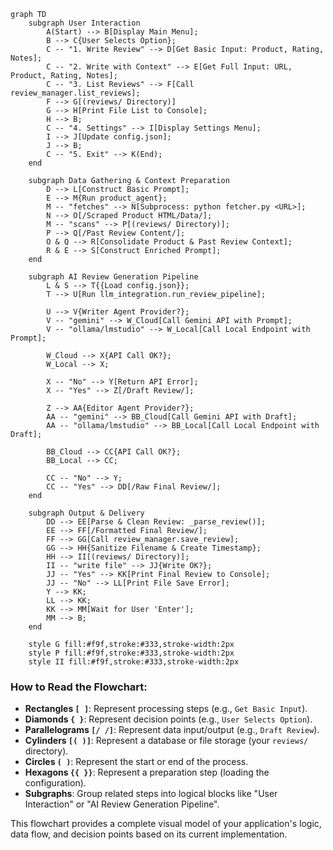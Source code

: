 ```mermaid
graph TD
    subgraph User Interaction
        A(Start) --> B[Display Main Menu];
        B --> C{User Selects Option};
        C -- "1. Write Review" --> D[Get Basic Input: Product, Rating, Notes];
        C -- "2. Write with Context" --> E[Get Full Input: URL, Product, Rating, Notes];
        C -- "3. List Reviews" --> F[Call review_manager.list_reviews];
        F --> G[(reviews/ Directory)]
        G --> H[Print File List to Console];
        H --> B;
        C -- "4. Settings" --> I[Display Settings Menu];
        I --> J[Update config.json];
        J --> B;
        C -- "5. Exit" --> K(End);
    end

    subgraph Data Gathering & Context Preparation
        D --> L[Construct Basic Prompt];
        E --> M{Run product_agent};
        M -- "fetches" --> N[Subprocess: python fetcher.py <URL>];
        N --> O[/Scraped Product HTML/Data/];
        M -- "scans" --> P[(reviews/ Directory)];
        P --> Q[/Past Review Content/];
        O & Q --> R[Consolidate Product & Past Review Context];
        R & E --> S[Construct Enriched Prompt];
    end

    subgraph AI Review Generation Pipeline
        L & S --> T{{Load config.json}};
        T --> U[Run llm_integration.run_review_pipeline];
        
        U --> V{Writer Agent Provider?};
        V -- "gemini" --> W_Cloud[Call Gemini API with Prompt];
        V -- "ollama/lmstudio" --> W_Local[Call Local Endpoint with Prompt];
        
        W_Cloud --> X{API Call OK?};
        W_Local --> X;

        X -- "No" --> Y[Return API Error];
        X -- "Yes" --> Z[/Draft Review/];

        Z --> AA{Editor Agent Provider?};
        AA -- "gemini" --> BB_Cloud[Call Gemini API with Draft];
        AA -- "ollama/lmstudio" --> BB_Local[Call Local Endpoint with Draft];

        BB_Cloud --> CC{API Call OK?};
        BB_Local --> CC;
        
        CC -- "No" --> Y;
        CC -- "Yes" --> DD[/Raw Final Review/];
    end

    subgraph Output & Delivery
        DD --> EE[Parse & Clean Review: _parse_review()];
        EE --> FF[/Formatted Final Review/];
        FF --> GG[Call review_manager.save_review];
        GG --> HH{Sanitize Filename & Create Timestamp};
        HH --> II[(reviews/ Directory)];
        II -- "write file" --> JJ{Write OK?};
        JJ -- "Yes" --> KK[Print Final Review to Console];
        JJ -- "No" --> LL[Print File Save Error];
        Y --> KK;
        LL --> KK;
        KK --> MM[Wait for User 'Enter'];
        MM --> B;
    end

    style G fill:#f9f,stroke:#333,stroke-width:2px
    style P fill:#f9f,stroke:#333,stroke-width:2px
    style II fill:#f9f,stroke:#333,stroke-width:2px
```

### How to Read the Flowchart:

*   **Rectangles `[ ]`**: Represent processing steps (e.g., `Get Basic Input`).
*   **Diamonds `{ }`**: Represent decision points (e.g., `User Selects Option`).
*   **Parallelograms `[/ /]`**: Represent data input/output (e.g., `Draft Review`).
*   **Cylinders `[( )]`**: Represent a database or file storage (your `reviews/` directory).
*   **Circles `( )`**: Represent the start or end of the process.
*   **Hexagons `{{ }}`**: Represent a preparation step (loading the configuration).
*   **Subgraphs**: Group related steps into logical blocks like "User Interaction" or "AI Review Generation Pipeline".

This flowchart provides a complete visual model of your application's logic, data flow, and decision points based on its current implementation.
